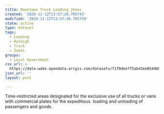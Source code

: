 ```yaml
---
title: Downtown Truck Loading Zones
created: '2020-11-12T13:57:26.785743'
modified: '2020-11-12T13:57:26.785750'
state: active
type: dataset
tags:
  - Loading
  - Raleigh
  - Truck
  - Zones
groups:
  - Local Government
csv_url: >-
  https://data-wake.opendata.arcgis.com/datasets/f1f0dee7f5ab43ee854d68b0fca236de_0.csv?outSR=%7B%22latestWkid%22%3A2264%2C%22wkid%22%3A102719%7D
json_url: ''
layout: post

---
```

Time-restricted areas designated for the exclusive use of all trucks or vans with commercial plates for the expeditious  loading and unloading of passengers and goods.
